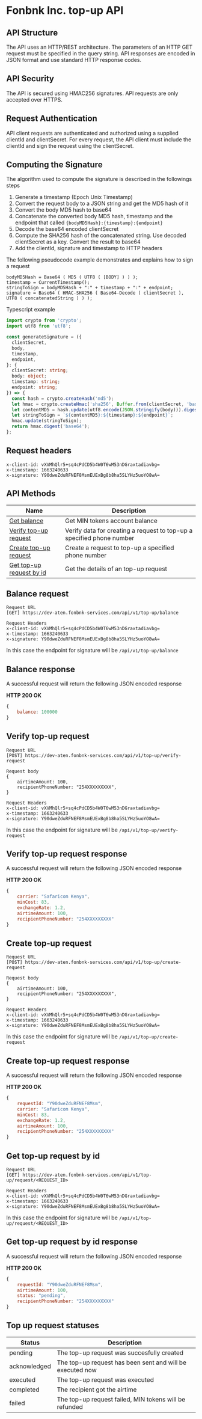 # Fonbnk Inc. top-up API

## API Structure
The API uses an HTTP/REST architecture. The parameters of an HTTP GET request must be specified in the query string. API responses are encoded in JSON format and use standard HTTP response codes.

## API Security
The API is secured using HMAC256 signatures. API requests are only accepted over HTTPS.

## Request Authentication
API client requests are authenticated and authorized using a supplied clientId and clientSecret. For every request, the API client must include the clientId and sign the request using the clientSecret.

## Computing the Signature
The algorithm used to compute the signature is described in the followings steps
1. Generate a timestamp (Epoch Unix Timestamp)
2. Convert the request body to a JSON string and get the MD5 hash of it
3. Convert the body MD5 hash to base64
4. Concatenate the converted body MD5 hash, timestamp and the endpoint that called
   `{bodyMD5Hash}:{timestamp}:{endpoint}`
5. Decode the base64 encoded clientSecret
6. Compute the SHA256 hash of the concatenated string. Use decoded clientSecret as a key. Convert the result to base64
7. Add the clientId, signature and timestamp to HTTP headers

The following pseudocode example demonstrates and explains how to sign a request
```
bodyMD5Hash = Base64 ( MD5 ( UTF8 ( [BODY] ) ) );
timestamp = CurrentTimestamp();
stringToSign = bodyMD5Hash + ":" + timestamp + ":" + endpoint;
signature = Base64 ( HMAC-SHA256 ( Base64-Decode ( clientSecret ), UTF8 ( concatenatedString ) ) );
```
Typescript example
```typescript
import crypto from 'crypto';
import utf8 from 'utf8';

const generateSignature = ({
  clientSecret,
  body,
  timestamp,
  endpoint,
}: {
  clientSecret: string;
  body: object;
  timestamp: string;
  endpoint: string;
}) => {
  const hash = crypto.createHash('md5');
  let hmac = crypto.createHmac('sha256', Buffer.from(clientSecret, 'base64'));
  let contentMD5 = hash.update(utf8.encode(JSON.stringify(body))).digest('base64');
  let stringToSign = `${contentMD5}:${timestamp}:${endpoint}`;
  hmac.update(stringToSign);
  return hmac.digest('base64');
};

```
## Request headers
```
x-client-id: vXVMhQlr5+sq4cPdCD5b4W0T6wM53nDGraxtadiavbg= 
x-timestamp: 1663240633
x-signature: Y90dweZduRFNEF8MsmEUExBg8b8ha5SLYHz5uoYO8wA= 
```
## API Methods
Name|Description
----|-----------
[Get balance](#balance-request)|Get MIN tokens account balance
[Verify top-up request](#verify-top-up-request)|Verify data for creating a request to top-up a specified phone number
[Create top-up request](#create-top-up-request)|Create a request to top-up a specified phone number
[Get top-up request by id](#get-top-up-request-by-id)|Get the details of an top-up request

## Balance request
```
Request URL
[GET] https://dev-aten.fonbnk-services.com/api/v1/top-up/balance

Request Headers 
x-client-id: vXVMhQlr5+sq4cPdCD5b4W0T6wM53nDGraxtadiavbg= 
x-timestamp: 1663240633
x-signature: Y90dweZduRFNEF8MsmEUExBg8b8ha5SLYHz5uoYO8wA= 
```

In this case the endpoint for signature will be `/api/v1/top-up/balance`

## Balance response
A successful request will return the following JSON encoded response

**HTTP 200 OK**
```javascript
{
    balance: 100000
}
```

## Verify top-up request
```
Request URL
[POST] https://dev-aten.fonbnk-services.com/api/v1/top-up/verify-request

Request body
{
    airtimeAmount: 100,
    recipientPhoneNumber: "254XXXXXXXXX",
}

Request Headers 
x-client-id: vXVMhQlr5+sq4cPdCD5b4W0T6wM53nDGraxtadiavbg= 
x-timestamp: 1663240633
x-signature: Y90dweZduRFNEF8MsmEUExBg8b8ha5SLYHz5uoYO8wA= 
```

In this case the endpoint for signature will be `/api/v1/top-up/verify-request`

## Verify top-up request response
A successful request will return the following JSON encoded response

**HTTP 200 OK**
```javascript
{
    carrier: "Safaricom Kenya",
    minCost: 83,
    exchangeRate: 1.2,
    airtimeAmount: 100,
    recipientPhoneNumber: "254XXXXXXXXX"
}
```

## Create top-up request
```
Request URL
[POST] https://dev-aten.fonbnk-services.com/api/v1/top-up/create-request

Request body
{
    airtimeAmount: 100,
    recipientPhoneNumber: "254XXXXXXXXX",
}

Request Headers 
x-client-id: vXVMhQlr5+sq4cPdCD5b4W0T6wM53nDGraxtadiavbg= 
x-timestamp: 1663240633
x-signature: Y90dweZduRFNEF8MsmEUExBg8b8ha5SLYHz5uoYO8wA= 
```

In this case the endpoint for signature will be `/api/v1/top-up/create-request`

## Create top-up request response
A successful request will return the following JSON encoded response

**HTTP 200 OK**
```javascript
{
    requestId: "Y90dweZduRFNEF8Msm",
    carrier: "Safaricom Kenya",
    minCost: 83,
    exchangeRate: 1.2,
    airtimeAmount: 100,
    recipientPhoneNumber: "254XXXXXXXXX"
}
```

## Get top-up request by id
```
Request URL
[GET] https://dev-aten.fonbnk-services.com/api/v1/top-up/request/<REQUEST_ID>

Request Headers 
x-client-id: vXVMhQlr5+sq4cPdCD5b4W0T6wM53nDGraxtadiavbg= 
x-timestamp: 1663240633
x-signature: Y90dweZduRFNEF8MsmEUExBg8b8ha5SLYHz5uoYO8wA= 
```

In this case the endpoint for signature will be `/api/v1/top-up/request/<REQUEST_ID>`

## Get top-up request by id response
A successful request will return the following JSON encoded response

**HTTP 200 OK**
```javascript
{
    requestId: "Y90dweZduRFNEF8Msm",
    airtimeAmount: 100,
    status: "pending",
    recipientPhoneNumber: "254XXXXXXXXX"
}
```

## Top up request statuses

Status|Description
-------|----
pending|The top-up request was succesfully created 
acknowledged|The top-up request has been sent and will be executed now
executed|The top-up request was executed
completed|The recipient got the airtime
failed|The top-up request failed, MIN tokens will be refunded
